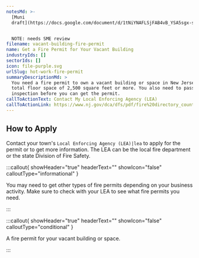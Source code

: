 ```yaml
---
notesMd: >-
  [Muni
  draft](https://docs.google.com/document/d/1tNiYNAFLSjFAB4vB_YSA5sgx-s2_ODPxJbGBmz6AeVQ/edit)


  NOTE: needs SME review
filename: vacant-building-fire-permit
name: Get a Fire Permit for Your Vacant Building
industryIds: []
sectorIds: []
icon: file-purple.svg
urlSlug: hot-work-fire-permit
summaryDescriptionMd: >
  You need a fire permit to own a vacant building or space in New Jersey with a
  total floor space of 2,500 square feet or more. You also need to pass an
  inspection before you can get the permit.
callToActionText: Contact My Local Enforcing Agency (LEA)
callToActionLink: https://www.nj.gov/dca/dfs/pdf/fire%20directory_county%20summary/fire_code_enforcement_director.pdf
---
```

## How to Apply

Contact your town's `Local Enforcing Agency (LEA)|lea` to apply for the permit or to get more information. The LEA can be the local fire department or the state Division of Fire Safety.

:::callout{ showHeader="true" headerText="" showIcon="false" calloutType="informational" }

You may need to get other types of fire permits depending on your business activity. Make sure to check with your LEA to see what fire permits you need.

:::

:::callout{ showHeader="true" headerText="" showIcon="false" calloutType="conditional" }

A fire permit for your vacant building or space.

:::

